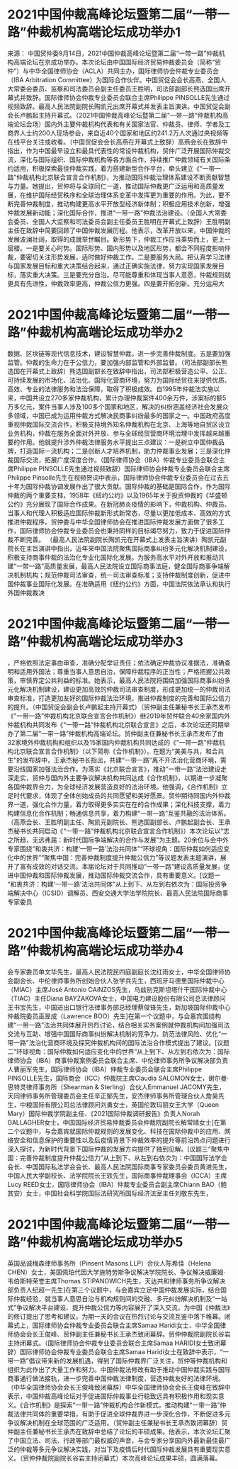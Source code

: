 # 2021中国仲裁高峰论坛暨第二届“一带一路”仲裁机构高端论坛成功举办1

来源： 中国贸仲委9月14日，2021中国仲裁高峰论坛暨第二届“一带一路”仲裁机构高端论坛在京成功举办。本次论坛由中国国际经济贸易仲裁委员会（简称“贸仲”）与中华全国律师协会（ACLA）共同主办，国际律师协会仲裁专业委员会（IBA Arbitration Committee）为国际合作伙伴。中国贸促会会长高燕，全国人大常委会委员、监察和司法委员会副主任委员王胜明，司法部副部长熊选国出席开幕式并致辞。国际律师协会仲裁专业委员会联合主席Philippe PINSOLLE先生通过视频致辞。最高人民法院副院长陶凯元出席开幕式并发表主旨演讲。中国贸促会副会长卢鹏起主持开幕式。（2021中国仲裁高峰论坛暨第二届“一带一路”仲裁机构高端论坛会场）国内外主要仲裁机构代表和有关国家法官、仲裁员、律师、学者及工商界人士约200人现场参会，来自近40个国家和地区约241.2万人次通过央视频等在线平台关注或收看。（中国贸促会会长高燕在开幕式上致辞）高燕会长在致辞中指出，作为中国最早设立和最具代表性的常设仲裁机构，贸仲广泛开展国际仲裁交流，深化与国际组织、国际仲裁机构等各方面合作，持续推广仲裁领域有关国际条约适用，积极探索最佳仲裁实践，着力搭建新型合作平台，牵头建立《“一带一路”仲裁机构北京联合宣言合作机制》，为推动国际仲裁治理体系建设不断贡献智慧与力量。她提出，贸仲将与全球同仁一道，推动国际仲裁更广泛运用和高质量发展，在维护国际经贸秩序和全球治理体系变革中发挥更为重要的作用。为此，要不断完善仲裁制度，推动构建更高水平开放型经济新体制；积极应用技术创新，增强仲裁发展新动能；深化国际合作，推进“一带一路”仲裁法治建设。（全国人大常委会委员、全国人大监察和司法委员会副主任委员王胜明在开幕式上致辞）王胜明副主任在致辞中简要回顾了中国仲裁发展历程。他表示，改革开放以来，中国仲裁的发展波澜壮阔，取得的成就举世瞩目。新形势下，仲裁工作应当乘势而上，更上一层楼。一是要关心时势。国际形势、国内形势以及地区形势，都会不同程度影响仲裁，要密切关注形势发展，适时做好仲裁工作。二是要服务大局。把认真学习法律与国家发展目标和重大决策结合起来，通过正确实施法律，努力实现国家发展目标，落实重大决策。三是要充分自治。尽可能尊重和体现当事人意愿，仲裁规则就更具有先进性，仲裁效率更高，仲裁公信力更强。四是要开拓创新。充分运用大

# 2021中国仲裁高峰论坛暨第二届“一带一路”仲裁机构高端论坛成功举办2

数据、区块链等现代信息技术，建设智慧仲裁，进一步完善仲裁制度。五是要加强监管。仲裁的生命力在于公信力，要加强内部监管和外部监督。（司法部副部长熊选国在开幕式上致辞）熊选国副部长在致辞中指出，司法部积极营造公平、公正、可持续发展的市场化、法治化、国际化营商环境，努力为国际经贸往来提供优质、高效、专业的法律服务和法治保障，取得了积极成效。自1995年仲裁法实施以来，中国共设立270多家仲裁机构，累计办理仲裁案件400余万件，涉案标的额5万多亿元，案件当事人涉及100多个国家和地区，解决的纠纷涵盖经济社会发展众多领域，中国已成为运用仲裁方式解决民商事纠纷最多的国家之一。中国政府高度重视仲裁国际交流合作，积极支持境外知名仲裁机构在北京、上海等地自贸区设立业务机构，仲裁在服务全面对外开放、参与全球经贸营商环境治理中发挥越来越重要的作用。他就提升涉外仲裁法律服务水平提出三点建议：一是树立中国仲裁品牌，打造国际一流机构；二是创新人才培养机制，助力仲裁事业发展；三是深化仲裁国际交流，拓展广度深度合作。（国际律师协会（IBA）仲裁专业委员会联合主席Philippe PINSOLLE先生通过视频致辞）国际律师协会仲裁专业委员会联合主席Philippe Pinsolle先生在视频贺词中表示，国际律师协会仲裁专业委员会在过去五十年为国际仲裁协调发展作出了很大贡献。国际仲裁的基础是国际合作，作为国际仲裁的两个重要支柱，1958年《纽约公约》以及1965年关于投资仲裁的《华盛顿公约》充分展现了国际合作成果。在新冠肺炎疫情的影响下，仲裁机构、仲裁员、当事人和代理人积极适应国际仲裁新形式新常态，尽量以更加低成本、高效的方式推进仲裁程序。贸仲委与中华全国律师协会在推进国际仲裁发展方面做了很多工作，国际律师协会仲裁专业委员会也秉持同样的目标竭尽努力，致力于促进国际仲裁不断完善。 （最高人民法院副院长陶凯元在开幕式上发表主旨演讲）陶凯元副院长在主旨演讲中指出，近年来中国法院聚焦国际商事纠纷多元化解决机制建设，积极支持商事仲裁的法治化专业化国际化发展。为服务高水平对外开放和推动共建“一带一路”高质量发展，最高人民法院设立国际商事法庭，健全国际商事争端解决机制机构；规范仲裁司法审查，统一司法审查标准；支持仲裁制度创新，促进中国仲裁事业国际化发展。在准确适用《纽约公约》方面，中国法院依法承认和执行外国仲裁裁决

# 2021中国仲裁高峰论坛暨第二届“一带一路”仲裁机构高端论坛成功举办3

，严格依照法定事由审查，准确分配举证责任；依法确定仲裁协议准据法，准确查明和适用外国法；尊重当事人意思自治，保障仲裁程序的正当性；严格把握公共政策，审慎界定公共利益的标准。她表示，最高人民法院将围绕加强国际商事纠纷多元化解决机制建设，建设更加高效的仲裁司法审查制度，形成更加统一的仲裁司法审查标准，打造更加友好的国际仲裁法治环境，推进仲裁制度的完善和国际公信力的提升。（中国贸促会副会长卢鹏起主持开幕式）（贸仲副主任兼秘书长王承杰发布《“一带一路”仲裁机构北京联合宣言合作机制》）继2019年贸仲联合40余家国内外仲裁机构共同发布《“一带一路”仲裁机构北京联合宣言》之后，本次论坛还同期举办了第二届“一带一路”仲裁机构高端论坛。贸仲副主任兼秘书长王承杰发布了由32家境外仲裁机构和组织以及15家国内仲裁机构共同达成的《“一带一路”仲裁机构北京联合宣言合作机制》（以下简称《合作机制》）。在题为“美美与共，和合共生”的发布辞中，王承杰秘书长指出，共建“一带一路”离不开法治化营商环境，需要沿线国家加强法治合作。为落实《北京联合宣言》，推动“一带一路”法治建设走深走实，贸仲与国内外主要争议解决机构共同达成《合作机制》，以期进一步凝聚各国仲裁界合力，为全球经济发展营造良好的法治环境。他强调，《合作机制》立足时代要求，体现了全体创始成员的共同愿望和美好愿景。贸仲期待同国内外仲裁界一道，强化合作力量，着力取得更多实实在在的合作成果；深化科技支撑，着力构建信息化合作机制；畅通信息共享，着力构建“一带一路”互鉴共融的法治体系。（高燕会长、王胜明副主任、陶凯元副院长、熊选国副部长、卢鹏起副会长、王承杰秘书长共同启动《“一带一路”仲裁机构北京联合宣言合作机制》）本次论坛以“志之所趋，无远弗届：新时代国际争端解决的合作与发展”为主题。20余位与会中外专家围绕“和衷共济：构建‘一带一路’法治共同体”“环球视角：国际仲裁如何适应变化中的世界”“聚焦中国：完善仲裁制度提升仲裁公信力”等议题发表主题演讲，展开了富有成效的对话交流。本届论坛对于共同推动“一带一路”建设高质量发展，促进中国仲裁和国际仲裁发展，推动国际仲裁交流合作，具有重要意义。[议题一 “和衷共济：构建‘一带一路’法治共同体”从上到下、从左到右依次为：国际投资争端解决中心（ICSID）调解员、西安交通大学法学院院长、最高人民法院国际商事专家委员

# 2021中国仲裁高峰论坛暨第二届“一带一路”仲裁机构高端论坛成功举办4

会专家委员单文华先生，最高人民法院民四庭副庭长沈红雨女士，中华全国律师协会副会长、中伦律师事务所创始合伙人张学兵先生，西班牙马德里国际仲裁中心（MIAC）主席José Antonio CAíNZOS先生，乌兹别克斯坦塔什干国际仲裁中心（TIAC）主任Diana BAYZAKOVA女士，中国电力建设股份有限公司总法律顾问王书宝先生，中国进出口银行法律事务部总经理蔡俊锋先生，新加坡国际仲裁中心仲裁院委员巫昱成（Lawrence BOO）先生]在第一个议题中，与会嘉宾围绕构建“一带一路”法治共同体展开热烈讨论，结合相关实务案例就仲裁机构间加强司法交流与互助、增强中国国际商事纠纷解决机制的竞争力、防范法律风险、优化“一带一路”法治化营商环境及探究仲裁机构间的国际法治合作模式提出了建议。[议题二“环球视角：国际仲裁如何适应变化中的世界”从上到下、从左到右依次为：国际律师协会（IBA）商事仲裁案例委员会联合主席、中伦律师事务所争议解决部负责人曹丽军先生，国际律师协会（IBA）仲裁专业委员会联合主席Philippe PINSOLLE先生，国际商会（ICC）仲裁院主席Claudia SALOMON女士，谢尔曼·思特灵律师事务所（Shearman & Sterling）合伙人Emmanuel JACOMY先生，天同律师事务所管理委员会主任辛正郁先生，安杰律师事务所管理合伙人詹昊先生，中粮国际有限公司总法律顾问刘勇女士，英国伦敦玛丽女王大学（Queen Mary）国际仲裁学院副主任、《2021国际仲裁调研报告》负责人Norah GALLAGHER女士，中国国际经济贸易仲裁委员会仲裁院副院长解常晴女士]在第二个议题中，与会嘉宾就国际仲裁规则的发展变化、科技在国际仲裁中的应用、网络安全和信息保护的重要性以及后疫情背景下仲裁效率的提升等前沿热点问题进行深入探讨，为新时代背景下国际仲裁的发展方向提供了独到见解。[议题三“聚焦中国：完善仲裁制度提升仲裁公信力”从上到下、从左到右依次为：中国国际法学会会长、中国国际私法学会会长、最高人民法院国际商事专家委员会委员黄进先生，中国人民大学副校长、法学院院长王轶先生，国际商事仲裁理事会（ICCA）主席Lucy REED女士，国际律师协会（IBA）仲裁专业委员会副主席Chiann BAO（鲍其安）女士，中国社会科学院国际法研究所国际经济法室主任刘敬东先生，

# 2021中国仲裁高峰论坛暨第二届“一带一路”仲裁机构高端论坛成功举办5

英国品诚梅森律师事务所（Pinsent Masons LLP）合伙人陈希佳（Helena CHEN）女士，美国佩珀代因大学施特劳斯争议解决学院院长、争议解决威廉姆·韦伯斯特荣誉主席Thomas STIPANOWICH先生，天达共和律师事务所争议解决部负责人纪超一先生]在第三个议题中，与会嘉宾立足中国仲裁发展实际，结合国际仲裁经验，就当事人意思自治与机构规则间的交融、多元纠纷解决机制及“一站式”争议解决平台建设、提升仲裁公信力等内容展开了深入交流，为中国《仲裁法》的修订提出了思考和建议。为期一天的会议在热烈讨论与交流互鉴中落下帷幕。闭幕式上，国际律师协会仲裁专业委员会联合主席Samaa Haridi女士、中华全国律师协会会长王俊峰、贸仲副主任兼秘书长王承杰致闭幕辞。贸仲仲裁院副院长谷岩主持闭幕式。（国际律师协会仲裁专业委员会联合主席Samaa HARIDI女士致闭幕辞）国际律师协会仲裁专业委员会联合主席Samaa Haridi女士在致辞中表示，“一带一路”倡议带来新的发展机遇，得到了国际仲裁界广泛关注，贸仲等仲裁机构和组织为此作出了大量工作和努力。中国仲裁法修改有助于推动中国仲裁实践与国际商事通行做法接轨，进一步完善中国仲裁法律制度，营造仲裁友好的法律环境。（中华全国律师协会会长王俊峰致闭幕辞）中华全国律师协会会长王俊峰在致辞中表示，中国仲裁高峰论坛对于促进国际仲裁事业行稳致远具有积极作用和现实意义。《合作机制》是探索“一带一路”仲裁机构合作新模式，推动构建“一带一路”仲裁法律共同体的重要举措，有助于促进全球仲裁界进一步深化合作，不断促进多元争议解决机制在全球范围的广泛适用。（贸仲副主任兼秘书长王承杰致闭幕辞）贸仲副主任兼秘书长王承杰在致辞中总结了论坛的丰硕成果。他表示，本次论坛汇聚了中国立法、司法、行政等部门最权威的声音，与会专家分享国内外最新最佳最广泛的仲裁等多元争议解决实践，对当下及疫情后时代国际仲裁发展具有重要现实意义。（贸仲仲裁院副院长谷岩主持闭幕式）本次高峰论坛成果丰硕，圆满落幕。

